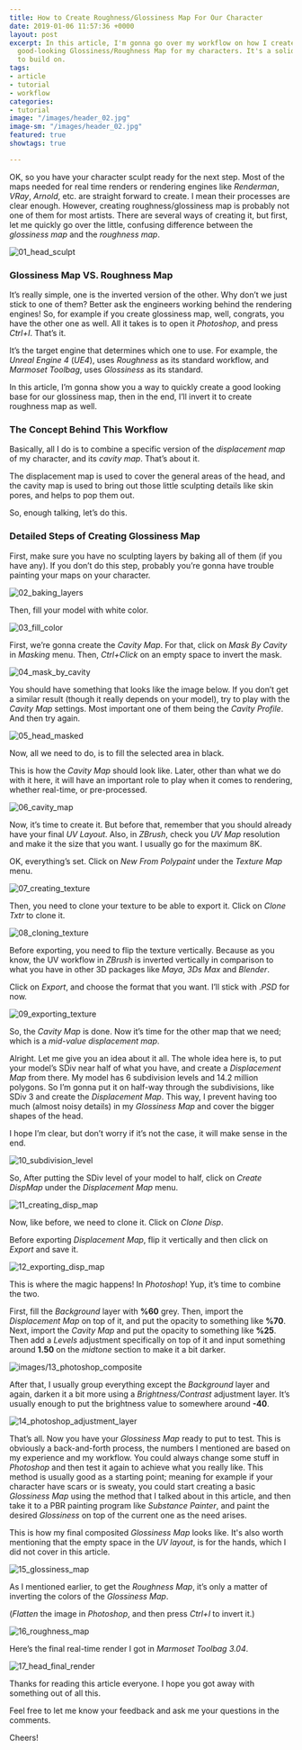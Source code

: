 ```yaml
---
title: How to Create Roughness/Glossiness Map For Our Character
date: 2019-01-06 11:57:36 +0000
layout: post
excerpt: In this article, I'm gonna go over my workflow on how I create a quick but
  good-looking Glossiness/Roughness Map for my characters. It's a solid starting point
  to build on.
tags:
- article
- tutorial
- workflow
categories:
- tutorial
image: "/images/header_02.jpg"
image-sm: "/images/header_02.jpg"
featured: true
showtags: true

---
```

OK, so you have your character sculpt ready for the next step. Most of the maps needed for real time renders or rendering engines like _Renderman_, _VRay_, _Arnold_, etc. are straight forward to create. I mean their processes are clear enough. However, creating roughness/glossiness map is probably not one of them for most artists. There are several ways of creating it, but first, let me quickly go over the little, confusing difference between the _glossiness map_ and the _roughness map_.

<img src="/images/01_head_sculpt.jpg" alt="01_head_sculpt" class="responsive">

### Glossiness Map VS. Roughness Map

It’s really simple, one is the inverted version of the other. Why don’t we just stick to one of them? Better ask the engineers working behind the rendering engines! So, for example if you create glossiness map, well, congrats, you have the other one as well. All it takes is to open it _Photoshop_, and press _Ctrl+I_. That’s it.

It’s the target engine that determines which one to use. For example, the _Unreal Engine 4_ (_UE4_), uses _Roughness_ as its standard workflow, and _Marmoset Toolbag_, uses _Glossiness_ as its standard.

In this article, I’m gonna show you a way to quickly create a good looking base for our glossiness map, then in the end, I’ll invert it to create roughness map as well.

### The Concept Behind This Workflow

Basically, all I do is to combine a specific version of the _displacement map_ of my character, and its _cavity map_. That’s about it.

The displacement map is used to cover the general areas of the head, and the cavity map is used to bring out those little sculpting details like skin pores, and helps to pop them out.

So, enough talking, let’s do this.

### Detailed Steps of Creating Glossiness Map

First, make sure you have no sculpting layers by baking all of them (if you have any). If you don’t do this step, probably you’re gonna have trouble painting your maps on your character.

<img src="/images/02_baking_layers.jpg" alt="02_baking_layers" class="responsive">

Then, fill your model with white color.

<img src="/images/03_fill_color.jpg" alt="03_fill_color" class="responsive">

First, we’re gonna create the _Cavity Map_. For that, click on _Mask By Cavity_ in _Masking_ menu. Then, _Ctrl+Click_ on an empty space to invert the mask.

<img src="/images/04_mask_by_cavity.jpg" alt="04_mask_by_cavity" class="responsive">

You should have something that looks like the image below. If you don’t get a similar result (though it really depends on your model), try to play with the _Cavity Map_ settings. Most important one of them being the _Cavity Profile_. And then try again.

<img src="/images/05_head_masked.jpg" alt="05_head_masked" class="responsive">

Now, all we need to do, is to fill the selected area in black.

This is how the _Cavity Map_ should look like. Later, other than what we do with it here, it will have an important role to play when it comes to rendering, whether real-time, or pre-processed.

<img src="/images/06_cavity_map.jpg" alt="06_cavity_map" class="responsive">

Now, it’s time to create it. But before that, remember that you should already have your final _UV Layout_. Also, in _ZBrush_, check you _UV Map_ resolution and make it the size that you want. I usually go for the maximum 8K.

OK, everything’s set. Click on _New From Polypaint_ under the _Texture Map_ menu.

<img src="/images/07_creating_texture.jpg" alt="07_creating_texture" class="responsive">

Then, you need to clone your texture to be able to export it. Click on _Clone Txtr_ to clone it.

<img src="/images/08_cloning_texture.jpg" alt="08_cloning_texture" class="responsive">

Before exporting, you need to flip the texture vertically. Because as you know, the UV workflow in _ZBrush_ is inverted vertically in comparison to what you have in other 3D packages like _Maya_, _3Ds Max_ and _Blender_.

Click on _Export_, and choose the format that you want. I’ll stick with ._PSD_ for now.

<img src="/images/09_exporting_texture.jpg" alt="09_exporting_texture" class="responsive">

So, the _Cavity Map_ is done. Now it’s time for the other map that we need; which is a _mid-value displacement map_.

Alright. Let me give you an idea about it all. The whole idea here is, to put your model’s SDiv near half of what you have, and create a _Displacement Map_ from there. My model has 6 subdivision levels and 14.2 million polygons. So I’m gonna put it on half-way through the subdivisions, like SDiv 3 and create the _Displacement Map_. This way, I prevent having too much (almost noisy details) in my _Glossiness Map_ and cover the bigger shapes of the head.

I hope I’m clear, but don’t worry if it’s not the case, it will make sense in the end.

<img src="/images/10_subdivision_level.jpg" alt="10_subdivision_level" class="responsive">

So, After putting the SDiv level of your model to half, click on _Create DispMap_ under the _Displacement Map_ menu.

<img src="/images/11_creating_disp_map.jpg" alt="11_creating_disp_map" class="responsive">

Now, like before, we need to clone it. Click on _Clone Disp_.

Before exporting _Displacement Map_, flip it vertically and then click on _Export_ and save it.

<img src="/images/12_exporting_disp_map.jpg" alt="12_exporting_disp_map" class="responsive">

This is where the magic happens! In _Photoshop_! Yup, it’s time to combine the two.

First, fill the _Background_ layer with **%60** grey. Then, import the _Displacement Map_ on top of it, and put the opacity to something like **%70**. Next, import the _Cavity Map_ and put the opacity to something like **%25**. Then add a _Levels_ adjustment specifically on top of it and input something around **1.50** on the _midtone_ section to make it a bit darker.

<img src="/images/13_photoshop_composite.jpg" alt="images/13_photoshop_composite" class="responsive">

After that, I usually group everything except the _Background_ layer and again, darken it a bit more using a _Brightness/Contrast_ adjustment layer. It’s usually enough to put the brightness value to somewhere around **-40**.

<img src="/images/14_photoshop_adjustment_layer.jpg" alt="14_photoshop_adjustment_layer" class="responsive">

That’s all. Now you have your _Glossiness Map_ ready to put to test. This is obviously a back-and-forth process, the numbers I mentioned are based on my experience and my workflow. You could always change some stuff in _Photoshop_ and then test it again to achieve what you really like. This method is usually good as a starting point; meaning for example if your character have scars or is sweaty, you could start creating a basic _Glossiness Map_ using the method that I talked about in this article, and then take it to a PBR painting program like _Substance Painter_, and paint the desired _Glossiness_ on top of the current one as the need arises.

This is how my final composited _Glossiness Map_ looks like. It's also worth mentioning that the empty space in the _UV layout_, is for the hands, which I did not cover in this article.

<img src="/images/15_glossiness_map.jpg" alt="15_glossiness_map" class="responsive">

As I mentioned earlier, to get the _Roughness Map_, it’s only a matter of inverting the colors of the _Glossiness Map_.

(_Flatten_ the image in _Photoshop_, and then press _Ctrl+I_ to invert it.)

<img src="/images/16_roughness_map.jpg" alt="16_roughness_map" class="responsive">

Here’s the final real-time render I got in _Marmoset Toolbag 3.04_.

<img src="/images/17_head_final_render.jpg" alt="17_head_final_render" class="responsive">

Thanks for reading this article everyone. I hope you got away with something out of all this.

Feel free to let me know your feedback and ask me your questions in the comments.

Cheers!